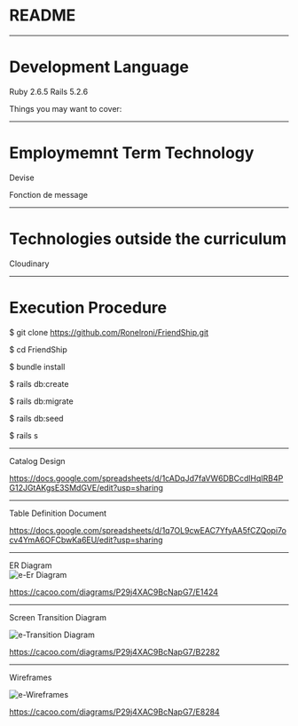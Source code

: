 # README
---------
# Development Language
Ruby 2.6.5
Rails 5.2.6

Things you may want to cover:

--------------

# Employmemnt Term Technology
Devise

Fonction de message

--------------------

# Technologies outside the curriculum  

Cloudinary


---------------------

# Execution Procedure
$ git clone https://github.com/Ronelroni/FriendShip.git

$ cd FriendShip

$ bundle install

$ rails db:create

$ rails db:migrate

$ rails db:seed

$ rails s

-----------------------------

Catalog Design  

https://docs.google.com/spreadsheets/d/1cADqJd7faVW6DBCcdlHqIRB4PG12JGtAKgsE3SMdGVE/edit?usp=sharing

-------------------

Table Definition Document  

https://docs.google.com/spreadsheets/d/1q7OL9cwEAC7YfyAA5fCZQopi7ocv4YmA6OFCbwKa6EU/edit?usp=sharing

-------------------------

ER Diagram  
![e-Er Diagram](https://cacoo.com/diagrams/P29j4XAC9BcNapG7-E1424.png)  

https://cacoo.com/diagrams/P29j4XAC9BcNapG7/E1424

---------------

Screen Transition Diagram  

![e-Transition Diagram](https://cacoo.com/diagrams/P29j4XAC9BcNapG7-B2282.png)  


https://cacoo.com/diagrams/P29j4XAC9BcNapG7/B2282

-----------------

Wireframes  

![e-Wireframes](https://cacoo.com/diagrams/P29j4XAC9BcNapG7-E8284.png)  



https://cacoo.com/diagrams/P29j4XAC9BcNapG7/E8284
